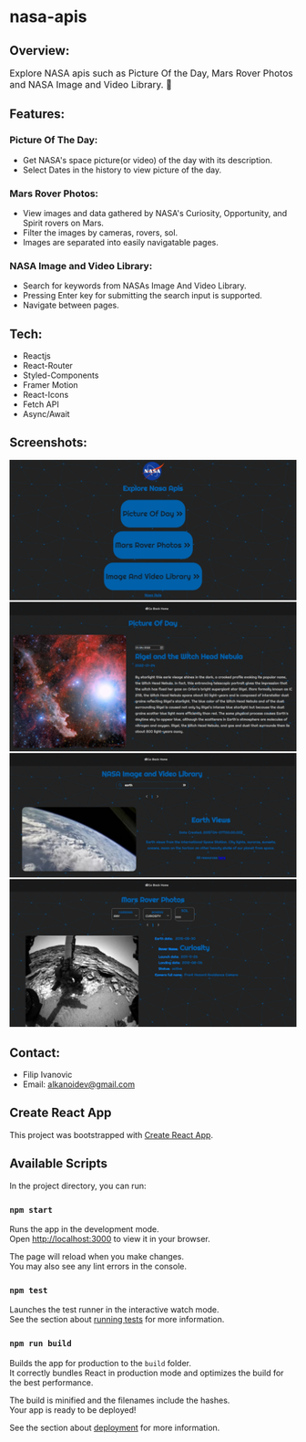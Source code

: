 # nasa-apis
## Overview:
<font size="3">Explore NASA apis such as Picture Of the Day, Mars Rover Photos and NASA Image and Video Library. 🚀 </font>

## Features:
### Picture Of The Day:
- Get NASA's space picture(or video) of the day with its description.
- Select Dates in the history to view picture of the day.
### Mars Rover Photos: 
- View images and data gathered by NASA's Curiosity, Opportunity, and Spirit rovers on Mars.
- Filter the images by cameras, rovers, sol.
- Images are separated into easily navigatable pages.
### NASA Image and Video Library:
- Search for keywords from NASAs Image And Video Library.
- Pressing Enter key for submitting the search input is supported.
- Navigate between pages.

## Tech:
- Reactjs
- React-Router
- Styled-Components
- Framer Motion
- React-Icons
- Fetch API
- Async/Await
## Screenshots:
![failed to load](./page1.jpeg)
![failed to load](./page2.jpeg)
![failed to load](./page3.jpeg)
![failed to load](./page4.jpeg)

## Contact:
- Filip Ivanovic
- Email: alkanoidev@gmail.com 

## Create React App

This project was bootstrapped with [Create React App](https://github.com/facebook/create-react-app).

## Available Scripts

In the project directory, you can run:

### `npm start`

Runs the app in the development mode.\
Open [http://localhost:3000](http://localhost:3000) to view it in your browser.

The page will reload when you make changes.\
You may also see any lint errors in the console.

### `npm test`

Launches the test runner in the interactive watch mode.\
See the section about [running tests](https://facebook.github.io/create-react-app/docs/running-tests) for more information.

### `npm run build`

Builds the app for production to the `build` folder.\
It correctly bundles React in production mode and optimizes the build for the best performance.

The build is minified and the filenames include the hashes.\
Your app is ready to be deployed!

See the section about [deployment](https://facebook.github.io/create-react-app/docs/deployment) for more information.
